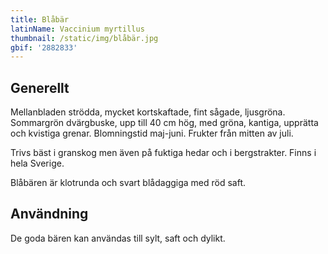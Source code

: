 ```yaml
---
title: Blåbär
latinName: Vaccinium myrtillus
thumbnail: /static/img/blåbär.jpg
gbif: '2882833'
---
```

## Generellt

Mellanbladen strödda, mycket kortskaftade, fint sågade, ljusgröna. Sommargrön dvärgbuske, upp till 40 cm hög, med gröna, kantiga, upprätta och kvistiga grenar. Blomningstid maj-juni. Frukter från mitten av juli.

Trivs bäst i granskog men även på fuktiga hedar och i bergstrakter. Finns i hela Sverige.

Blåbären är klotrunda och svart blådaggiga med röd saft. 

## Användning

De goda bären kan användas till sylt, saft och dylikt.